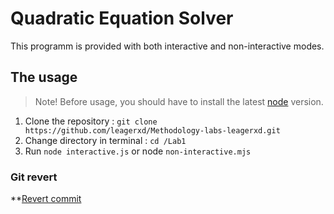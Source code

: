 # Quadratic Equation Solver
This programm is provided with both interactive and non-interactive modes. 
## The usage
> Note! Before usage, you should have to install the latest [node](https://nodejs.org/en/download/) version.
1. Clone the repository : ```git clone https://github.com/leagerxd/Methodology-labs-leagerxd.git```
2. Change directory in terminal : ```cd /Lab1```
3. Run ```node interactive.js``` or node ```non-interactive.mjs```

### Git revert
**[Revert commit](https://github.com/leagerxd/Methodology-labs-leagerxd/commit/987cf9ab9c279929bf58b0fcc9aef4e887e19d56)